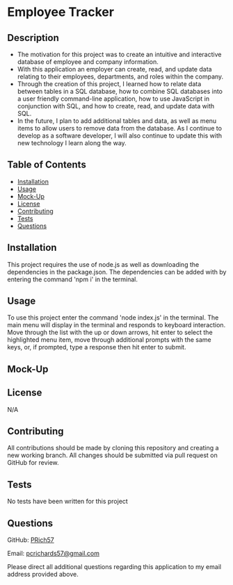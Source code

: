 # Employee Tracker

## Description

  - The motivation for this project was to create an intuitive and interactive database of employee and company information.
  - With this application an employer can create, read, and update data relating to their employees, departments, and roles within the company.
  - Through the creation of this project, I learned how to relate data between tables in a SQL database, how to combine SQL databases into a user friendly command-line application, how to use JavaScript in conjunction with SQL, and how to create, read, and update data with SQL.
  - In the future, I plan to add additional tables and data, as well as menu items to allow users to remove data from the database. As I continue to develop as a software developer, I will also continue to update this with new technology I learn along the way.

## Table of Contents

  - [Installation](#installation)
  - [Usage](#usage)
  - [Mock-Up](#mock-up)
  - [License](#license)
  - [Contributing](#contributing)
  - [Tests](#tests)
  - [Questions](#questions)

## Installation
  
  This project requires the use of node.js as well as downloading the dependencies in the package.json. The dependencies can be added with by entering the command 'npm i' in the terminal.
  
## Usage
  
  To use this project enter the command 'node index.js' in the terminal. The main menu will display in the terminal and responds to keyboard interaction. Move through the list with the up or down arrows, hit enter to select the highlighted menu item, move through additional prompts with the same keys, or, if prompted, type a response then hit enter to submit.
  
## Mock-Up



## License

  N/A

## Contributing

  All contributions should be made by cloning this repository and creating a new working branch. All changes should be submitted via pull request on GitHub for review.
  
## Tests

  No tests have been written for this project

## Questions

  GitHub: [PRich57](https://github.com/PRich57)

  Email: pcrichards57@gmail.com

  Please direct all additional questions regarding this application to my email address provided above.

  